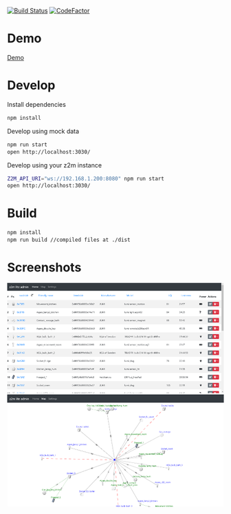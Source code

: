 [![Build Status](https://travis-ci.com/nurikk/sls-frontend.svg?branch=master)](https://travis-ci.com/nurikk/z2m-frontend)
[![CodeFactor](https://www.codefactor.io/repository/github/nurikk/z2m-frontend/badge/master)](https://www.codefactor.io/repository/github/nurikk/z2m-frontend/overview/master)

# Demo
[Demo](https://nurikk.github.io/z2m-frontend/)




# Develop
Install dependencies
```bash
npm install
````

Develop using mock data
```bash
npm run start
open http://localhost:3030/
````

Develop using your z2m instance
```bash
Z2M_API_URI="ws://192.168.1.200:8080" npm run start
open http://localhost:3030/
```

# Build
```bash
npm install
npm run build //compiled files at ./dist
```

# Screenshots
![](images/screenshot_home.png)
![](images/screenshot_map.png)

